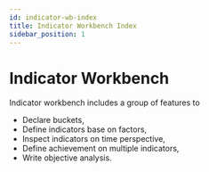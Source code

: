 ```yaml
---
id: indicator-wb-index  
title: Indicator Workbench Index  
sidebar_position: 1
---
```


# Indicator Workbench

Indicator workbench includes a group of features to

- Declare buckets,
- Define indicators base on factors,
- Inspect indicators on time perspective,
- Define achievement on multiple indicators,
- Write objective analysis.
